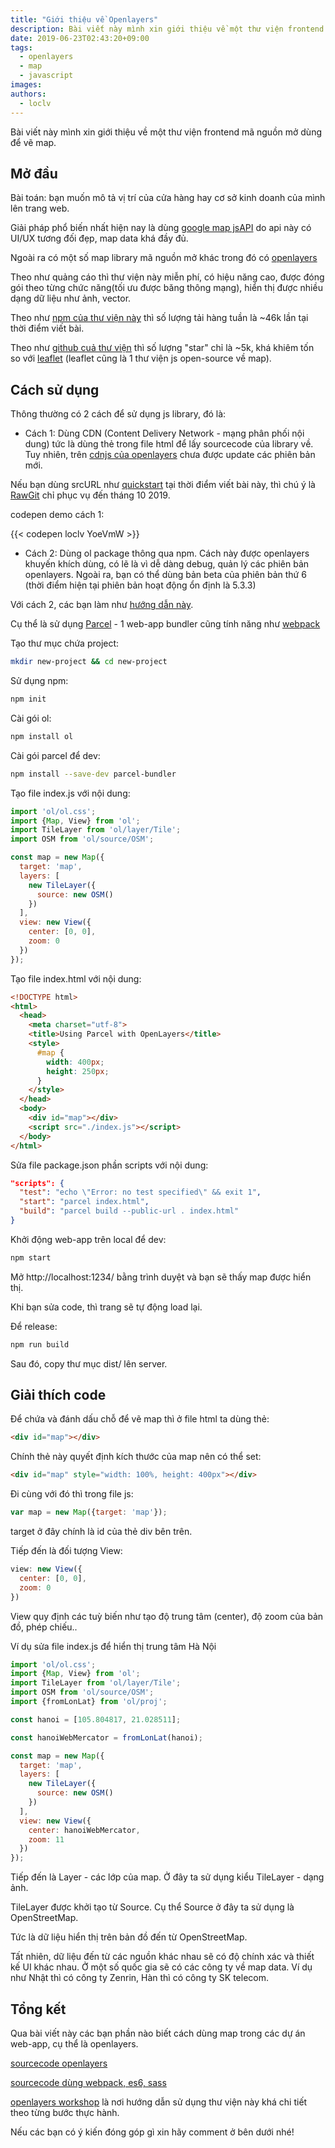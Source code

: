 ```yaml
---
title: "Giới thiệu về Openlayers"
description: Bài viết này mình xin giới thiệu về một thư viện frontend mã nguồn mở dùng để vẽ map.
date: 2019-06-23T02:43:20+09:00
tags:
  - openlayers
  - map
  - javascript
images:
authors:
  - loclv
---
```


Bài viết này mình xin giới thiệu về một thư viện frontend mã nguồn mở dùng để vẽ map.

## Mở đầu

Bài toán: bạn muốn mô tả vị trí của cửa hàng hay cơ sở kinh doanh của mình lên trang web.

Giải pháp phổ biến nhất hiện nay là dùng [google map jsAPI](https://developers.google.com/maps/documentation/javascript/tutorial) do api này có UI/UX tương đối đẹp, map data khá đầy đủ.

Ngoài ra có một số map library mã nguồn mở khác trong đó có [openlayers](https://openlayers.org/)

Theo như quảng cáo thì thư viện này miễn phí, có hiệu năng cao, được đóng gói theo từng chức năng(tối ưu được băng thông mạng), hiển thị được nhiều dạng dữ liệu như ảnh, vector.

Theo như [npm của thư viện này](https://www.npmjs.com/package/ol) thì số lượng tải hàng tuần là ~46k lần tại thời điểm viết bài.

Theo như [github cuả thư viện](https://github.com/openlayers/openlayers) thì số lượng "star" chỉ là ~5k, khá khiêm tốn so với [leaflet](https://github.com/Leaflet/Leaflet) (leaflet cũng là 1 thư viện js open-source về map).

## Cách sử dụng

Thông thường có 2 cách để sử dụng js library, đó là:

- Cách 1:
Dùng CDN (Content Delivery Network - mạng phân phối nội dung) tức là dùng thẻ <script src=""></script> trong file html để lấy sourcecode của library về. Tuy nhiên, trên [cdnjs của openlayers](https://cdnjs.com/libraries/openlayers) chưa được update các phiên bản mới.

Nếu bạn dùng srcURL như [quickstart](https://openlayers.org/en/latest/doc/quickstart.html) tại thời điểm viết bài này, thì chú ý là [RawGit](https://cdn.rawgit.com/) chỉ phục vụ đến tháng 10 2019.

codepen demo cách 1:

{{< codepen loclv YoeVmW >}}

- Cách 2:
Dùng ol package thông qua npm. Cách này được openlayers khuyến khích dùng, có lẽ là vì dễ dàng debug, quản lý các phiên bản openlayers. Ngoài ra, bạn có thể dùng bản beta của phiên bản thứ 6 (thời điểm hiện tại phiên bản hoạt động ổn định là 5.3.3)



Với cách 2, các bạn làm như [hướng dẫn này](https://openlayers.org/en/latest/doc/tutorials/bundle.html).

Cụ thể là sử dụng [Parcel](https://parceljs.org/) - 1 web-app bundler cũng tính năng như [webpack](https://webpack.js.org/)

Tạo thư mục chứa project:

```sh
mkdir new-project && cd new-project
```

Sử dụng npm:

```sh
npm init
```

Cài gói ol:

```sh
npm install ol
```

Cài gói parcel để dev:

```sh
npm install --save-dev parcel-bundler
```

Tạo file index.js với nội dung:

```js
import 'ol/ol.css';
import {Map, View} from 'ol';
import TileLayer from 'ol/layer/Tile';
import OSM from 'ol/source/OSM';

const map = new Map({
  target: 'map',
  layers: [
    new TileLayer({
      source: new OSM()
    })
  ],
  view: new View({
    center: [0, 0],
    zoom: 0
  })
});
```

Tạo file index.html với nội dung:

```html
<!DOCTYPE html>
<html>
  <head>
    <meta charset="utf-8">
    <title>Using Parcel with OpenLayers</title>
    <style>
      #map {
        width: 400px;
        height: 250px;
      }
    </style>
  </head>
  <body>
    <div id="map"></div>
    <script src="./index.js"></script>
  </body>
</html>
```

Sửa file package.json phần scripts với nội dung:

```json
"scripts": {
  "test": "echo \"Error: no test specified\" && exit 1",
  "start": "parcel index.html",
  "build": "parcel build --public-url . index.html"
}
```

Khởi động web-app trên local để dev:

```sh
npm start
```

Mở http://localhost:1234/ bằng trình duyệt và bạn sẽ thấy map được hiển thị.

Khi bạn sửa code, thì trang sẽ tự động load lại.

Để release:

```sh
npm run build
```

Sau đó, copy thư mục dist/ lên server.

## Giải thích code

Để chứa và đánh dấu chỗ để vẽ map thì ở file html ta dùng thẻ:

```html
<div id="map"></div>
```

Chính thẻ này quyết định kích thước của map nên có thể set:

```html
<div id="map" style="width: 100%, height: 400px"></div>
```

Đi cùng với đó thì trong file js:

```js
var map = new Map({target: 'map'});
```

target ở đây chính là id của thẻ div bên trên.

Tiếp đến là đối tượng View:

```js
view: new View({
  center: [0, 0],
  zoom: 0
})
```

View quy định các tuỳ biến như tạo độ trung tâm (center), độ zoom của bản đồ, phép chiếu..

Ví dụ sửa file index.js để hiển thị trung tâm Hà Nội

```js
import 'ol/ol.css';
import {Map, View} from 'ol';
import TileLayer from 'ol/layer/Tile';
import OSM from 'ol/source/OSM';
import {fromLonLat} from 'ol/proj';

const hanoi = [105.804817, 21.028511];

const hanoiWebMercator = fromLonLat(hanoi);

const map = new Map({
  target: 'map',
  layers: [
    new TileLayer({
      source: new OSM()
    })
  ],
  view: new View({
    center: hanoiWebMercator,
    zoom: 11
  })
});
```

Tiếp đến là Layer - các lớp của map. Ở đây ta sử dụng kiểu TileLayer - dạng ảnh.

TileLayer được khởi tạo từ Source. Cụ thể Source ở đây ta sử dụng là OpenStreetMap.

Tức là dữ liệu hiển thị trên bản đồ đến từ OpenStreetMap.

Tất nhiên, dữ liệu đến từ các nguồn khác nhau sẽ có độ chính xác và thiết kế UI khác nhau. Ở một số quốc gia sẽ có các công ty về map data. Ví dụ như Nhật thì có công ty Zenrin, Hàn thì có công ty SK telecom.

## Tổng kết

Qua bài viết này các bạn phần nào biết cách dùng map trong các dự án web-app, cụ thể là openlayers.

[sourcecode openlayers](https://github.com/openlayers/openlayers)

[sourcecode dùng webpack, es6, sass](https://github.com/loclv/openlayersSap)

[openlayers workshop](https://openlayers.org/workshop/en/) là nơi hướng dẫn sử dụng thư viện này khá chi tiết theo từng bước thực hành.

Nếu các bạn có ý kiến đóng góp gì xin hãy comment ở bên dưới nhé!
